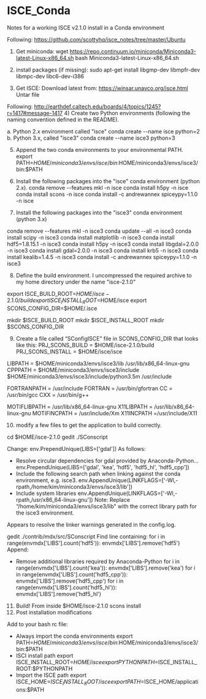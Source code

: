 # ISCE_Conda
Notes for a working ISCE v2.1.0 install in a Conda environment

Following: https://github.com/scottyhq/isce_notes/tree/master/Ubuntu 
1)	Get miniconda: 
wget https://repo.continuum.io/miniconda/Miniconda3-latest-Linux-x86_64.sh
bash Miniconda3-latest-Linux-x86_64.sh

2)	install packages (if missing):
sudo apt-get install libgmp-dev libmpfr-dev libmpc-dev libc6-dev-i386

3)	Get ISCE:
Download latest from: https://winsar.unavco.org/isce.html
Untar file

Following: http://earthdef.caltech.edu/boards/4/topics/1245?r=1417#message-1417
4)	Create two Python environments (following the naming convention defined in the README).

a. Python 2.x environment called "isce" 
conda create --name isce python=2
b. Python 3.x, called "isce3" 
conda create --name isce3 python=3

5)	Append the two conda environments to your environmental PATH.
export PATH=$HOME/miniconda3/envs/isce/bin:$HOME/miniconda3/envs/isce3/bin:$PATH

6)	Install the following packages into the "isce" conda environment (python 2.x).
conda remove --features mkl -n isce
conda install h5py -n isce
conda install scons -n isce
conda install -c andrewannex spiceypy=1.1.0 -n isce

7)	Install the following packages into the "isce3" conda environment (python 3.x)

conda remove --features mkl -n isce3
conda update --all -n isce3
conda install scipy -n isce3
conda install matplotlib -n isce3
conda install hdf5=1.8.15.1 -n isce3
conda install h5py -n isce3
conda install libgdal=2.0.0 -n isce3
conda install gdal=2.0.0 -n isce3
conda install krb5 -n isce3
conda install kealib=1.4.5 -n isce3
conda install -c andrewannex spiceypy=1.1.0 -n isce3

8)	Define the build environment. I uncompressed the required archive to my home directory under the name "isce-2.1.0"

export ISCE_BUILD_ROOT=$HOME/isce-2.1.0/build
export ISCE_INSTALL_ROOT=$HOME/isce
export SCONS_CONFIG_DIR=$HOME/.isce

mkdir $ISCE_BUILD_ROOT
mkdir $ISCE_INSTALL_ROOT
mkdir $SCONS_CONFIG_DIR

9)	Create a file called “SConfigISCE” file in SCONS_CONFIG_DIR that looks like this:
PRJ_SCONS_BUILD = $HOME/isce-2.1.0/build
PRJ_SCONS_INSTALL = $HOME/isce/isce

LIBPATH = $HOME/miniconda3/envs/isce3/lib /usr/lib/x86_64-linux-gnu
CPPPATH = $HOME/miniconda3/envs/isce3/include $HOME/miniconda3/envs/isce3/include/python3.5m /usr/include

FORTRANPATH = /usr/include
FORTRAN = /usr/bin/gfortran
CC = /usr/bin/gcc
CXX = /usr/bin/g++

MOTIFLIBPATH = /usr/lib/x86_64-linux-gnu
X11LIBPATH = /usr/lib/x86_64-linux-gnu
MOTIFINCPATH = /usr/include/Xm 
X11INCPATH =/usr/include/X11

10)	modify a few files to get the application to build correctly.

cd $HOME/isce-2.1.0
gedit ./SConscript

Change:
env.PrependUnique(LIBS=['gdal'])
As follows:
- Resolve circular dependencies for gdal provided by Anaconda-Python...
env.PrependUnique(LIBS=['gdal', 'kea', 'hdf5', 'hdf5_hl', 'hdf5_cpp'])
- Include the following search path when linking against the conda environment, e.g. isce3.
env.AppendUnique(LINKFLAGS=['-Wl,-rpath,/home/kim/miniconda3/envs/isce3/lib'])
- Include system libraries
env.AppendUnique(LINKFLAGS=['-Wl,-rpath,/usr/x86_64-linux-gnu'])
Note: Replace “/home/kim/miniconda3/envs/isce3/lib" with the correct library path for the isce3 environment.

Appears to resolve the linker warnings generated in the config.log.

gedit ./contrib/mdx/src/SConscript
Find line containing:
for i in range(envmdx['LIBS'].count('hdf5')): envmdx['LIBS'].remove('hdf5')
Append:
- Remove additional libraries required by Anaconda-Python
for i in range(envmdx['LIBS'].count('kea')): envmdx['LIBS'].remove('kea')
for i in range(envmdx['LIBS'].count('hdf5_cpp')): envmdx['LIBS'].remove('hdf5_cpp')
for i in range(envmdx['LIBS'].count('hdf5_hl')): envmdx['LIBS'].remove('hdf5_hl')

11)	 Build!
From inside $HOME/isce-2.1.0
scons install
12)	Post installation modifications

Add to your bash rc file:
 - Always import the conda environments
export PATH=$HOME/miniconda3/envs/isce/bin:$HOME/miniconda3/envs/isce3/bin:$PATH
 - ISCI install path
export ISCE_INSTALL_ROOT=$HOME/isce
export PYTHONPATH=$ISCE_INSTALL_ROOT:$PYTHONPATH
 - Import the ISCE path
export ISCE_HOME=$ISCE_INSTALL_ROOT/isce
export PATH=$ISCE_HOME/applications:$PATH
